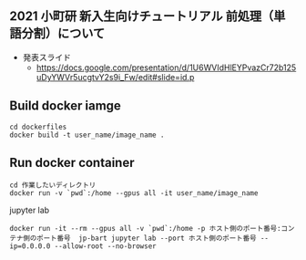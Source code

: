 ## 2021 小町研 新入生向けチュートリアル 前処理（単語分割）について
- 発表スライド
  - https://docs.google.com/presentation/d/1U6WVIdHlEYPvazCr72b125uDyYWVr5ucgtvY2s9i_Fw/edit#slide=id.p
 

## Build docker iamge
~~~
cd dockerfiles
docker build -t user_name/image_name .
~~~

## Run docker container

~~~
cd 作業したいディレクトリ
docker run -v `pwd`:/home --gpus all -it user_name/image_name
~~~

jupyter lab
~~~
docker run -it --rm --gpus all -v `pwd`:/home -p ホスト側のポート番号:コンテナ側のポート番号  jp-bart jupyter lab --port ホスト側のポート番号 --ip=0.0.0.0 --allow-root --no-browser
~~~


